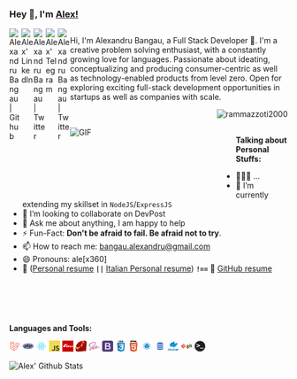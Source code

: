 ### Hey 👋, I'm [Alex!](https://www.alex-portfolio.org/)

<a href="https://github.com/alex_maxinova">
  <img align="left" alt="Alexandru Bangau | Github" width="22px" src="https://cdn.jsdelivr.net/npm/simple-icons@v4/icons/github.svg" />
</a>
<a href="https://www.linkedin.com/in/alexandru-bangau/">
  <img align="left" alt="Alex' LinkedIn" width="22px" src="https://cdn.jsdelivr.net/npm/simple-icons@v4/icons/linkedin.svg" />
</a>
<a href="https://twitter.com/alex_maxinova">
  <img align="left" alt="Alexandru Bangau | Twitter" width="22px" src="https://cdn.jsdelivr.net/npm/simple-icons@v4/icons/twitter.svg" />
</a>
<a href="https://t.me/alex_maxinova">
  <img align="left" alt="Alex' Telegram" width="22px" src="https://cdn.jsdelivr.net/npm/simple-icons@v4/icons/telegram.svg" />
</a>
<a href="https://www.alex-portfolio.org/">
  <img align="left" alt="Alexandru Bangau | Twitter" width="22px" src="https://cdn.jsdelivr.net/npm/simple-icons@v4/icons/icloud.svg" />
</a>

##

Hi, I'm Alexandru Bangau, a Full Stack Developer 🚀. I'm a creative problem solving enthusiast, with a constantly growing love for languages.
Passionate about ideating, conceptualizing and producing consumer-centric as well as technology-enabled products from level zero. Open for exploring exciting full-stack development opportunities in startups as well as companies with scale.

<p align="right"><img align="right" src="https://gitwar.herokuapp.com/badge?username=rammazzoti2000&label=GitHub%20Profile%20Score&style=for-the-badge&color=blueviolet" alt="rammazzoti2000"/></p>

##
<br />
<img align="left" alt="GIF" width="300px" style="margin-bottom: 100px" src="https://i.pinimg.com/236x/dc/ef/3a/dcef3abedf0e0761203aaeb85886a6f3--jedi-knight-open-source.jpg" />

**Talking about Personal Stuffs:** 

- 👨🏽‍💻 ...
- 🌱 I’m currently extending my skillset in `NodeJS`/`ExpressJS`
- 👯 I’m looking to collaborate on DevPost
- 💬 Ask me about anything, I am happy to help
- ⚡️ Fun-Fact: **Don't be afraid to fail. Be afraid not to try**.
- 📫 How to reach me: bangau.alexandru@gmail.com
- 😄 Pronouns: ale[x360]
- 📝 ([Personal resume](https://docs.google.com/document/d/14yTJWkC2g8uR3CkTbcGvkUYWMIy4g7Tbj63Bc8uCLjE/edit?usp=sharing) <code>**||**</code> [Italian Personal resume](/eures_it_cv.pdf)) <code>**!==**</code> 🚥 [GitHub resume](https://resume.github.io/?rammazzoti2000)

<br />


##

<br />

**Languages and Tools:**

<code><img height="20" src="https://raw.githubusercontent.com/github/explore/80688e429a7d4ef2fca1e82350fe8e3517d3494d/topics/laravel/laravel.png"></code>
<code><img height="20" src="https://raw.githubusercontent.com/github/explore/80688e429a7d4ef2fca1e82350fe8e3517d3494d/topics/php/php.png"></code>
<code><img height="20" src="https://raw.githubusercontent.com/github/explore/80688e429a7d4ef2fca1e82350fe8e3517d3494d/topics/react/react.png"></code>
<code><img height="20" src="https://raw.githubusercontent.com/github/explore/80688e429a7d4ef2fca1e82350fe8e3517d3494d/topics/javascript/javascript.png"></code>
<code><img height="20" src="https://raw.githubusercontent.com/github/explore/80688e429a7d4ef2fca1e82350fe8e3517d3494d/topics/rails/rails.png"></code>
<code><img height="20" src="https://raw.githubusercontent.com/github/explore/80688e429a7d4ef2fca1e82350fe8e3517d3494d/topics/ruby/ruby.png"></code>
<code><img height="20" src="https://raw.githubusercontent.com/github/explore/80688e429a7d4ef2fca1e82350fe8e3517d3494d/topics/sass/sass.png"></code>
<code><img height="20" src="https://raw.githubusercontent.com/github/explore/80688e429a7d4ef2fca1e82350fe8e3517d3494d/topics/bootstrap/bootstrap.png"></code>
<code><img height="20" src="https://raw.githubusercontent.com/github/explore/80688e429a7d4ef2fca1e82350fe8e3517d3494d/topics/css/css.png"></code>
<code><img height="20" src="https://raw.githubusercontent.com/github/explore/80688e429a7d4ef2fca1e82350fe8e3517d3494d/topics/html/html.png"></code>
<code><img height="20" src="https://raw.githubusercontent.com/github/explore/80688e429a7d4ef2fca1e82350fe8e3517d3494d/topics/webpack/webpack.png"></code>
<code><img height="20" src="https://raw.githubusercontent.com/github/explore/80688e429a7d4ef2fca1e82350fe8e3517d3494d/topics/sql/sql.png"></code>
<code><img height="20" src="https://raw.githubusercontent.com/github/explore/80688e429a7d4ef2fca1e82350fe8e3517d3494d/topics/docker/docker.png"></code>
<code><img height="20" src="https://raw.githubusercontent.com/github/explore/80688e429a7d4ef2fca1e82350fe8e3517d3494d/topics/git/git.png"></code>
<code><img height="20" src="https://raw.githubusercontent.com/github/explore/80688e429a7d4ef2fca1e82350fe8e3517d3494d/topics/terminal/terminal.png"></code>


![Alex' Github Stats](https://github-readme-stats.vercel.app/api?username=rammazzoti2000&count_private=true&include_all_commits=true&show_icons=true&&theme=gotham)


